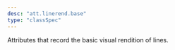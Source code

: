 ```yaml
---
desc: "att.linerend.base"
type: "classSpec"
---
```


Attributes that record the basic visual rendition of lines.